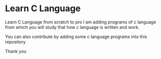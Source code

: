 # Learn C Language
Learn C Language from scratch to pro
I am adding programs of c language from which you will study that how c language is written and work.

You can also contribute by adding some c language programs into this repository


Thank you
